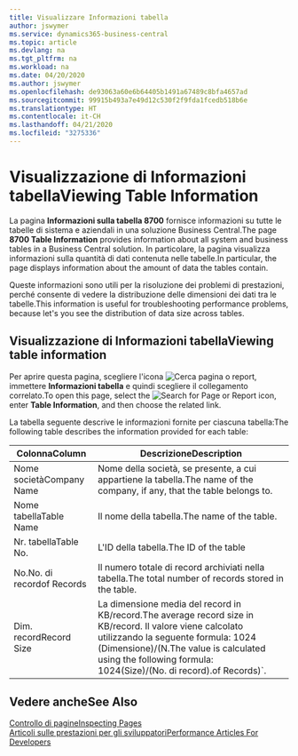 ```yaml
---
title: Visualizzare Informazioni tabella
author: jswymer
ms.service: dynamics365-business-central
ms.topic: article
ms.devlang: na
ms.tgt_pltfrm: na
ms.workload: na
ms.date: 04/20/2020
ms.author: jswymer
ms.openlocfilehash: de93063a60e6b64405b1491a67489c8bfa4657ad
ms.sourcegitcommit: 99915b493a7e49d12c530f2f9fda1fcedb518b6e
ms.translationtype: HT
ms.contentlocale: it-CH
ms.lasthandoff: 04/21/2020
ms.locfileid: "3275336"
---
```

# <a name="viewing-table-information"></a><span data-ttu-id="7f612-102">Visualizzazione di Informazioni tabella</span><span class="sxs-lookup"><span data-stu-id="7f612-102">Viewing Table Information</span></span>

<span data-ttu-id="7f612-103">La pagina **Informazioni sulla tabella 8700** fornisce informazioni su tutte le tabelle di sistema e aziendali in una soluzione Business Central.</span><span class="sxs-lookup"><span data-stu-id="7f612-103">The page **8700 Table Information** provides information about all system and business tables in a Business Central solution.</span></span> <span data-ttu-id="7f612-104">In particolare, la pagina visualizza informazioni sulla quantità di dati contenuta nelle tabelle.</span><span class="sxs-lookup"><span data-stu-id="7f612-104">In particular, the page displays information about the amount of data the tables contain.</span></span>

<span data-ttu-id="7f612-105">Queste informazioni sono utili per la risoluzione dei problemi di prestazioni, perché consente di vedere la distribuzione delle dimensioni dei dati tra le tabelle.</span><span class="sxs-lookup"><span data-stu-id="7f612-105">This information is useful for troubleshooting performance problems, because let's you see the distribution of data size across tables.</span></span>

## <a name="viewing-table-information"></a><span data-ttu-id="7f612-106">Visualizzazione di Informazioni tabella</span><span class="sxs-lookup"><span data-stu-id="7f612-106">Viewing table information</span></span>

<span data-ttu-id="7f612-107">Per aprire questa pagina, scegliere l'icona ![Cerca pagina o report](media/ui-search/search_small.png "Icona Cerca pagina o report"), immettere **Informazioni tabella** e quindi scegliere il collegamento correlato.</span><span class="sxs-lookup"><span data-stu-id="7f612-107">To open this page, select the ![Search for Page or Report](media/ui-search/search_small.png "Search for Page or Report icon") icon, enter **Table Information**, and then choose the related link.</span></span>

<span data-ttu-id="7f612-108">La tabella seguente descrive le informazioni fornite per ciascuna tabella:</span><span class="sxs-lookup"><span data-stu-id="7f612-108">The following table describes the information provided for each table:</span></span>

|<span data-ttu-id="7f612-109">Colonna</span><span class="sxs-lookup"><span data-stu-id="7f612-109">Column</span></span>|<span data-ttu-id="7f612-110">Descrizione</span><span class="sxs-lookup"><span data-stu-id="7f612-110">Description</span></span>|
|------|-----------|
|<span data-ttu-id="7f612-111">Nome società</span><span class="sxs-lookup"><span data-stu-id="7f612-111">Company Name</span></span>|<span data-ttu-id="7f612-112">Nome della società, se presente, a cui appartiene la tabella.</span><span class="sxs-lookup"><span data-stu-id="7f612-112">The name of the company, if any, that the table belongs to.</span></span>|
|<span data-ttu-id="7f612-113">Nome tabella</span><span class="sxs-lookup"><span data-stu-id="7f612-113">Table Name</span></span>|<span data-ttu-id="7f612-114">Il nome della tabella.</span><span class="sxs-lookup"><span data-stu-id="7f612-114">The name of the table.</span></span>|
|<span data-ttu-id="7f612-115">Nr. tabella</span><span class="sxs-lookup"><span data-stu-id="7f612-115">Table No.</span></span>|<span data-ttu-id="7f612-116">L'ID della tabella.</span><span class="sxs-lookup"><span data-stu-id="7f612-116">The ID of the table</span></span>|
|<span data-ttu-id="7f612-117">No.</span><span class="sxs-lookup"><span data-stu-id="7f612-117">No.</span></span> <span data-ttu-id="7f612-118">di record</span><span class="sxs-lookup"><span data-stu-id="7f612-118">of Records</span></span>|<span data-ttu-id="7f612-119">Il numero totale di record archiviati nella tabella.</span><span class="sxs-lookup"><span data-stu-id="7f612-119">The total number of records stored in the table.</span></span>|
|<span data-ttu-id="7f612-120">Dim. record</span><span class="sxs-lookup"><span data-stu-id="7f612-120">Record Size</span></span>|<span data-ttu-id="7f612-121">La dimensione media del record in KB/record.</span><span class="sxs-lookup"><span data-stu-id="7f612-121">The average record size in KB/record.</span></span> <span data-ttu-id="7f612-122">Il valore viene calcolato utilizzando la seguente formula: 1024 (Dimensione)/(N.</span><span class="sxs-lookup"><span data-stu-id="7f612-122">The value is calculated using the following formula: 1024(Size)/(No.</span></span> <span data-ttu-id="7f612-123">di record).</span><span class="sxs-lookup"><span data-stu-id="7f612-123">of Records)\`.</span></span> |

## <a name="see-also"></a><span data-ttu-id="7f612-124">Vedere anche</span><span class="sxs-lookup"><span data-stu-id="7f612-124">See Also</span></span>

[<span data-ttu-id="7f612-125">Controllo di pagine</span><span class="sxs-lookup"><span data-stu-id="7f612-125">Inspecting Pages</span></span>](across-inspect-page.md)  
[<span data-ttu-id="7f612-126">Articoli sulle prestazioni per gli sviluppatori</span><span class="sxs-lookup"><span data-stu-id="7f612-126">Performance Articles For Developers</span></span>](/dynamics365/business-central/dev-itpro/performance/performance-developer)  
